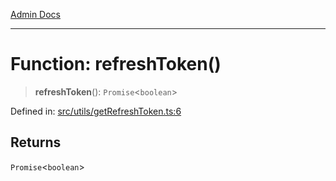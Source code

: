 [Admin Docs](/)

***

# Function: refreshToken()

> **refreshToken**(): `Promise`\<`boolean`\>

Defined in: [src/utils/getRefreshToken.ts:6](https://github.com/abhassen44/talawa-admin/blob/285f7384c3d26b5028a286d84f89b85120d130a2/src/utils/getRefreshToken.ts#L6)

## Returns

`Promise`\<`boolean`\>
